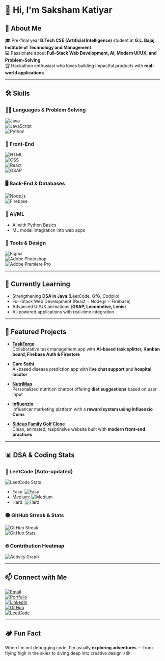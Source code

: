 # 👋 Hi, I'm Saksham Katiyar  

## 🚀 About Me  
🎓 Pre-final year **B.Tech CSE (Artificial Intelligence)** student at **G.L. Bajaj Institute of Technology and Management**  
💻 Passionate about **Full-Stack Web Development, AI, Modern UI/UX, and Problem-Solving**  
🏆 Hackathon enthusiast who loves building impactful products with **real-world applications**  

---

## 🛠️ Skills  

### 👨‍💻 Languages & Problem Solving  
![Java](https://img.shields.io/badge/Java-ED8B00?style=for-the-badge&logo=openjdk&logoColor=white)  
![JavaScript](https://img.shields.io/badge/JavaScript-F7DF1E?style=for-the-badge&logo=javascript&logoColor=black)  
![Python](https://img.shields.io/badge/Python-3670A0?style=for-the-badge&logo=python&logoColor=ffdd54)  

### 🎨 Front-End  
![HTML](https://img.shields.io/badge/HTML5-E34F26?style=for-the-badge&logo=html5&logoColor=white)  
![CSS](https://img.shields.io/badge/CSS3-1572B6?style=for-the-badge&logo=css3&logoColor=white)  
![React](https://img.shields.io/badge/React-20232A?style=for-the-badge&logo=react&logoColor=61DAFB)  
![GSAP](https://img.shields.io/badge/GSAP-88CE02?style=for-the-badge&logo=greensock&logoColor=white)  

### 🖥️ Back-End & Databases  
![Node.js](https://img.shields.io/badge/Node.js-43853D?style=for-the-badge&logo=node.js&logoColor=white)  
![Firebase](https://img.shields.io/badge/Firebase-FFCA28?style=for-the-badge&logo=firebase&logoColor=black)  

### 🤖 AI/ML  
- AI with Python Basics  
- ML model integration into web apps  

### 🎨 Tools & Design  
![Figma](https://img.shields.io/badge/Figma-F24E1E?style=for-the-badge&logo=figma&logoColor=white)  
![Adobe Photoshop](https://img.shields.io/badge/Adobe%20Photoshop-31A8FF?style=for-the-badge&logo=adobe%20photoshop&logoColor=black)  
![Adobe Premiere Pro](https://img.shields.io/badge/Adobe%20Premiere%20Pro-9999FF?style=for-the-badge&logo=adobe%20premiere%20pro&logoColor=black)  

---

## 🌱 Currently Learning  
- Strengthening **DSA in Java** (LeetCode, GfG, Codolio)  
- Full-Stack Web Development (React + Node.js + Firebase)  
- Advanced UI/UX animations (**GSAP, Locomotive, Lenis**)  
- AI-powered applications with real-time integration  

---

## 🌟 Featured Projects  

- **[TaskForge](https://github.com/katiyar-saksham/TaskForge)**  
  Collaborative task management app with **AI-based task splitter, Kanban board, Firebase Auth & Firestore**  

- **[Care Sathi](https://github.com/katiyar-saksham/CareSathi)**  
  AI-based disease prediction app with **live chat support** and **hospital locator**  

- **[NutriMap](https://github.com/katiyar-saksham/NutriMap)**  
  Personalized nutrition chatbot offering **diet suggestions** based on user input  

- **[Influenzio](https://github.com/katiyar-saksham/Influenzio)**  
  Influencer marketing platform with a **reward system using Influenzio Coins**  

- **[Sidcup Family Golf Clone](https://github.com/katiyar-saksham/Sidcup-Clone)**  
  Clean, animated, responsive website built with **modern front-end practices**  

---

## 📊 DSA & Coding Stats  

### 📌 LeetCode (Auto-updated)  
![LeetCode Stats](https://leetcard.jacoblin.cool/katiyar-saksham?theme=chartreuse&font=Tiro%20Tamil&ext=heatmap)

- Easy: ![Easy](https://img.shields.io/badge/dynamic/json?url=https://leetcode-stats-api.herokuapp.com/katiyar-saksham&query=easySolved&label=Easy&color=brightgreen)  
- Medium: ![Medium](https://img.shields.io/badge/dynamic/json?url=https://leetcode-stats-api.herokuapp.com/katiyar-saksham&query=mediumSolved&label=Medium&color=yellow)  
- Hard: ![Hard](https://img.shields.io/badge/dynamic/json?url=https://leetcode-stats-api.herokuapp.com/katiyar-saksham&query=hardSolved&label=Hard&color=red)  

### 🟢 GitHub Streak & Stats  
![GitHub Streak](https://streak-stats.demolab.com?user=katiyar-saksham&theme=tokyonight&hide_border=true)  
![GitHub Stats](https://github-readme-stats.vercel.app/api?username=katiyar-saksham&show_icons=true&theme=tokyonight&hide_border=true)  

### 🔥 Contribution Heatmap  
![Activity Graph](https://github-readme-activity-graph.vercel.app/graph?username=katiyar-saksham&theme=react-dark&hide_border=true)  

---

## 📫 Connect with Me  
[![Email](https://img.shields.io/badge/Email-katiyar.saksham2004%40gmail.com-red?style=for-the-badge&logo=gmail&logoColor=white)](mailto:katiyar.saksham2004@gmail.com)  
[![Portfolio](https://img.shields.io/badge/Portfolio-sakshamkatiyar.vercel.app-blue?style=for-the-badge&logo=vercel&logoColor=white)](https://sakshamkatiyar.vercel.app)  
[![LinkedIn](https://img.shields.io/badge/LinkedIn-Saksham%20Katiyar-blue?style=for-the-badge&logo=linkedin&logoColor=white)](https://www.linkedin.com/in/katiyar-saksham/)  
[![GitHub](https://img.shields.io/badge/GitHub-katiyar--saksham-black?style=for-the-badge&logo=github)](https://github.com/katiyar-saksham)  
[![LeetCode](https://img.shields.io/badge/LeetCode-katiyar--saksham-orange?style=for-the-badge&logo=leetcode)](https://leetcode.com/katiyar-saksham)  

---

## 🏕️ Fun Fact  
When I'm not debugging code, I'm usually **exploring adventures** — from flying high in the skies to diving deep into creative design ⚡😄  
